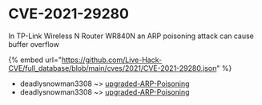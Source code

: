 # CVE-2021-29280

In TP-Link Wireless N Router WR840N an ARP poisoning attack can cause buffer overflow

{% embed url="https://github.com/Live-Hack-CVE/full_database/blob/main/cves/2021/CVE-2021-29280.json" %}


* deadlysnowman3308 ~> [upgraded-ARP-Poisoning](https://www.alice-snow.ru/2021/database/cve-2021-29280/upgraded-arp-poisoning-deadlysnowman3308)
* deadlysnowman3308 ~> [upgraded-ARP-Poisoning](https://www.alice-snow.ru/2021/database/cve-2021-29280/upgraded-arp-poisoning-deadlysnowman3308)
